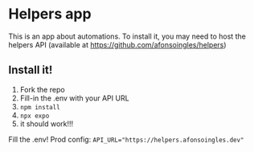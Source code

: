 # Helpers app

This is an app about automations. To install it, you may need to host the helpers API (available at https://github.com/afonsoingles/helpers)

## Install it!
1. Fork the repo
2. Fill-in the .env with your API URL
2. `npm install`
3. `npx expo`
4. it should work!!!

Fill the .env! Prod config:
`API_URL="https://helpers.afonsoingles.dev"`